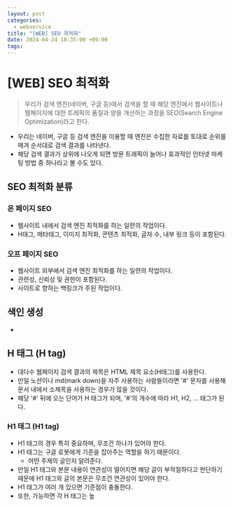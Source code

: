```yaml
---
layout: post
categories:
  - webservice
title: "[WEB] SEO 최적화"
date: 2024-04-24 18:35:00 +09:00
tags:
---
```

# \[WEB] SEO 최적화

>우리가 검색 엔진(네이버, 구글 등)에서 검색을 할 때 해당 엔진에서 웹사이트나 웹페이지에 대한 트레픽의 품질과 양을 개선하는 과정을 SEO(Search Engine Optimization)라고 한다.

- 우리는 네이버, 구글 등 검색 엔진을 이용할 때 엔진은 수집한 자료를 토대로 순위를 매겨 순서대로 검색 결과를 나타낸다.
- 해당 검색 결과가 상위에 나오게 되면 방문 트래픽이 늘어나 효과적인 인터넷 마케팅 방법 중 하나라고 볼 수도 있다.

## SEO 최적화 분류

### 온 페이지 SEO
- 웹사이트 내에서 검색 엔진 최적화를 하는 일련의 작업이다.
- H태그, 메타태그, 이미지 최적화, 콘텐츠 최적화, 글자 수, 내부 링크 등이 포함된다.

### 오프 페이지 SEO
- 웹사이트 외부에서 검색 엔진 최적화를 하는 일련의 작업이다.
- 관련성, 신뢰성 및 권한이 포함된다.
- 사이트로 향하는 백링크가 주된 작업이다.

## 색인 생성
- 

## H 태그 (H tag)
- 대다수 웹페이지 검색 결과의 제목은 HTML 제목 요소(H태그)를 사용한다.
- 만일 노션이나 md(mark down)을 자주 사용하는 사람들이라면 \'#' 문자를 사용해 문서 내에서 소제목을 사용하는 경우가 많을 것이다.
- 해당 \'#' 뒤에 오는 단어가 H 태그가 되며, \'#'의 개수에 따라 H1, H2, ... 태그가 된다.

### H1 태그 (H1 tag)
- H1 태그의 경우 특히 중요하며, 무조건 하나가 있어야 한다.
- H1 태그는 구글 로봇에게 기준을 잡아주는 역할을 하기 때문이다.
	- 어떤 주제의 글인지 알려준다.
- 만일 H1 태그와 본문 내용이 연관성이 떨어지면 해당 글이 부적절하다고 판단하기 때문에 H1 태그와 글의 본문은 무조건 연관성이 있어야 한다.
- H1 태그가 여러 개 있으면 기준점이 충돌한다.
- 또한, 가능하면 각 H 태그는 높